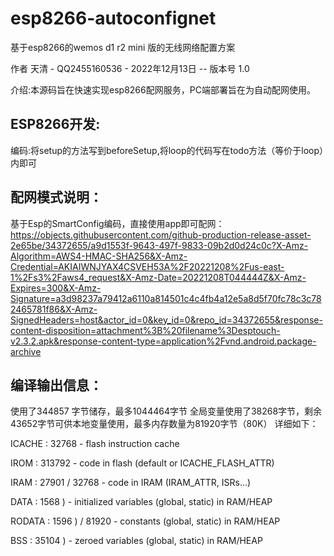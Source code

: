 # esp8266-autoconfignet
基于esp8266的wemos d1 r2 mini 版的无线网络配置方案

作者 天清 - QQ2455160536 - 2022年12月13日  --  版本号 1.0

介绍:本源码旨在快速实现esp8266配网服务，PC端部署旨在为自动配网使用。


ESP8266开发:
------------------------------
编码:将setup的方法写到beforeSetup,将loop的代码写在todo方法（等价于loop）内即可






配网模式说明：
------------------------------
基于Esp的SmartConfig编码，直接使用app即可配网：https://objects.githubusercontent.com/github-production-release-asset-2e65be/34372655/a9d1553f-9643-497f-9833-09b2d0d24c0c?X-Amz-Algorithm=AWS4-HMAC-SHA256&X-Amz-Credential=AKIAIWNJYAX4CSVEH53A%2F20221208%2Fus-east-1%2Fs3%2Faws4_request&X-Amz-Date=20221208T044444Z&X-Amz-Expires=300&X-Amz-Signature=a3d98237a79412a6110a814501c4c4fb4a12e5a8d5f70fc78c3c782465781f86&X-Amz-SignedHeaders=host&actor_id=0&key_id=0&repo_id=34372655&response-content-disposition=attachment%3B%20filename%3Desptouch-v2.3.2.apk&response-content-type=application%2Fvnd.android.package-archive


编译输出信息：
------------------------------
使用了344857 字节储存，最多1044464字节
全局变量使用了38268字节，剩余43652字节可供本地变量使用，最多内存数量为81920字节（80K）
详细如下：

ICACHE : 32768           - flash instruction cache 

IROM   : 313792          - code in flash         (default or ICACHE_FLASH_ATTR) 

IRAM   : 27901   / 32768 - code in IRAM          (IRAM_ATTR, ISRs...) 

DATA   : 1568  )         - initialized variables (global, static) in RAM/HEAP 

RODATA : 1596  ) / 81920 - constants             (global, static) in RAM/HEAP 

BSS    : 35104 )         - zeroed variables      (global, static) in RAM/HEAP 
